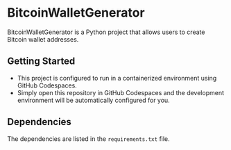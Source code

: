 # BitcoinWalletGenerator

BitcoinWalletGenerator is a Python project that allows users to create Bitcoin wallet addresses.

## Getting Started

- This project is configured to run in a containerized environment using GitHub Codespaces.
- Simply open this repository in GitHub Codespaces and the development environment will be automatically configured for you.

## Dependencies

The dependencies are listed in the `requirements.txt` file.
